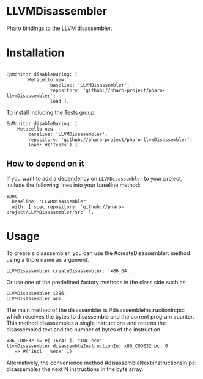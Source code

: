 # LLVMDisassembler
Pharo bindings to the LLVM disassembler.

# Installation

```smalltalk

EpMonitor disableDuring: [ 
        Metacello new
                baseline: 'LLVMDisassembler';
                repository: 'github://pharo-project/pharo-llvmDisassembler';
                load ].
```

To install including the Tests group:

```smalltalk
EpMonitor disableDuring: [ 
	Metacello new
		baseline: 'LLVMDisassembler';
		repository: 'github://pharo-project/pharo-llvmDisassembler';
		load: #('Tests') ].
```

## How to depend on it

If you want to add a dependency on `LLVMDisassembler` to your project, include the following lines into your baseline method:

```smalltalk
spec
  baseline: 'LLVMDisassembler'
  with: [ spec repository: 'github://pharo-project/LLVMDisassembler/src' ].
```

# Usage

To create a disassembler, you can use the #createDisassembler: method using a triple name as argument.

```smalltalk
LLVMDisassembler createDisassembler: 'x86_64'.
```

Or use one of the predefined factory methods in the class side such as:

```smalltalk
LLVMDisassembler i386.
LLVMDisassembler arm.
```

The main method of the disassembler is #disassembleInstructionIn:pc: which receives the bytes to disassemble and the current program counter. This method disassembles a single instructions and returns the disassembled text and the number of bytes of the instruction

```smalltalk
x86_CODE32 := #[ 16r41 ]. "INC ecx"
llvmDisassembler disassembleInstructionIn: x86_CODE32 pc: 0.
   => #('incl	%ecx' 1)
```

Alternatively, the convenience method #disassembleNext:instructionsIn:pc: disassembles the next N instructions in the byte array.
